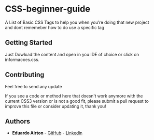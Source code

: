 # CSS-beginner-guide
 A List of Basic CSS Tags to help you when you're doing that new project and dont rememeber how to do use a specific tag 

## Getting Started

Just Dowload the content and open in you IDE of choice or click on informacoes.css.

## Contributing
Feel free to send any update 

If you see a code or method here that doesn't work anymore with the current CSS3 version or is not a good fit, please submit a pull request to improve this file or consider updating it, thank you!

## Authors

* **Eduardo Airton** - [GitHub](https://github.com/EduardoAirton) - [Linkedin](https://www.linkedin.com/in/eduardo-airton/)

